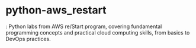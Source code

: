 # python-aws_restart
: Python labs from AWS re/Start program, covering fundamental programming concepts and practical cloud computing skills, from basics to DevOps practices.
